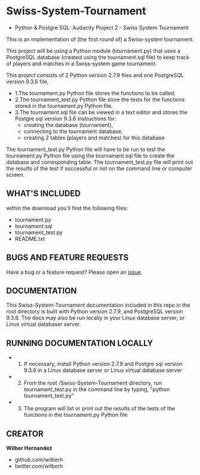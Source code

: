 # Swiss-System-Tournament
- Python &amp; Postgre SQL: Audacity Project 2 - Swiss System Tournament


This is an implementation of (the first round of) a Swiss-system tournament.

This project will be using a Python module (tournament.py) that uses a PostgreSQL database (created using the tournament.sql file) to keep track of players and matches in a Swiss-system game tournament.

This project consists of 2 Python version 2.7.9 files and one PostgreSQL version 9.3.6 file,
- 1.The tournament.py Python file stores the functions to be called.  
- 2.The tournament_test.py Python file store the tests for the functions stored in the tournament.py Python file.
- 3.The tournament.sql file can be viewed in a text editor and stores the Postgre sql version 9.3.6 instructions for:
  - creating the database (tournament),
  - connecting to the tournament database,
  - creating 2 tables (players and matches) for this database  

The tournament_test.py Python file will have to be run to test the tournament.py Python file using the tournament.sql file to create the database and corresponding table.  The tournament_test.py file will print out the results of the test if successful or not on the command line or computer screen.


## WHAT'S INCLUDED
within the download you'll find the following files:
- tournament.py
- tournament.sql
- tournament_test.py
- README.txt


## BUGS AND FEATURE REQUESTS
Have a bug or a feature request? Please open an [issue](https://github.com/wilberh/Swiss-System-Tournament/issues/new).

## DOCUMENTATION
This Swiss-System-Tournament documentation included in this repo in the root directory is built with Python version 2.7.9, and PostgreSQL version 9.3.6.  The docs may also be run locally in your Linux database server, or Linux virtual databaser server.


## RUNNING DOCUMENTATION LOCALLY
- 1. If necessary, install Python version 2.7.9 and Postgre sql version 9.3.6 in a Linux database server or Linux virtual database server
- 2. From the root /Swiss-System-Tournament directory, run tournament_test.py in the command line by typing, "python tournament_test.py" 
- 3. The program will list or print out the results of the tests of the functions in the tournament.py Python file 


## CREATOR
**Wilber Hernandez**
- github.com/wilberh
- twitter.com/wilberh

